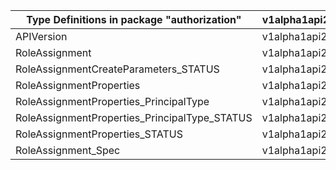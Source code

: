 | Type Definitions in package "authorization"   | v1alpha1api20200801preview | v1beta20200801preview |
|-----------------------------------------------|----------------------------|-----------------------|
| APIVersion                                    | v1alpha1api20200801preview | v1beta20200801preview |
| RoleAssignment                                | v1alpha1api20200801preview | v1beta20200801preview |
| RoleAssignmentCreateParameters_STATUS         | v1alpha1api20200801preview | v1beta20200801preview |
| RoleAssignmentProperties                      | v1alpha1api20200801preview | v1beta20200801preview |
| RoleAssignmentProperties_PrincipalType        | v1alpha1api20200801preview | v1beta20200801preview |
| RoleAssignmentProperties_PrincipalType_STATUS | v1alpha1api20200801preview | v1beta20200801preview |
| RoleAssignmentProperties_STATUS               | v1alpha1api20200801preview | v1beta20200801preview |
| RoleAssignment_Spec                           | v1alpha1api20200801preview | v1beta20200801preview |
